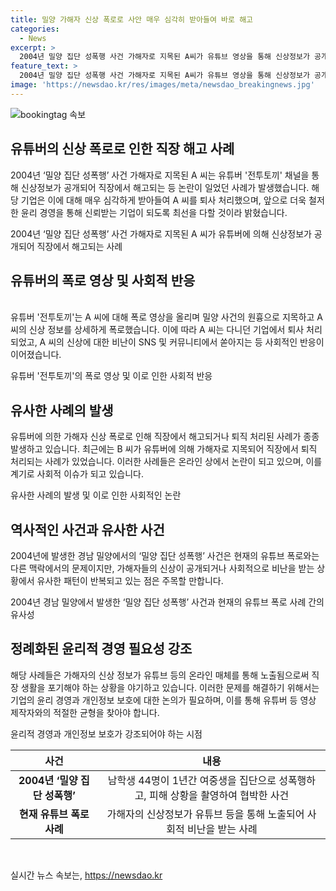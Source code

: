 ```yaml
---
title: 밀양 가해자 신상 폭로로 사안 매우 심각히 받아들여 바로 해고
categories:
  - News
excerpt: >
  2004년 밀양 집단 성폭행 사건 가해자로 지목된 A씨가 유튜브 영상을 통해 신상정보가 공개되면서 직장에서 해고당했다. 유튜버 전투토끼는 A씨를 폭로하며 사안을 논란으로 끌어당겼고, 이로 인해 A씨의 퇴사 후 경찰 수사까지 이어졌다. 이번 사건을 계기로 다른 가해자들도 직장에서 해고나 퇴사하는 사례가 늘고 있으며, 과거 밀양 사건은 여전히 사회적 이슈로 남아 있다.
feature_text: >
  2004년 밀양 집단 성폭행 사건 가해자로 지목된 A씨가 유튜브 영상을 통해 신상정보가 공개되면서 직장에서 해고당했다. 유튜버 전투토끼는 A씨를 폭로하며 사안을 논란으로 끌어당겼고, 이로 인해 A씨의 퇴사 후 경찰 수사까지 이어졌다. 이번 사건을 계기로 다른 가해자들도 직장에서 해고나 퇴사하는 사례가 늘고 있으며, 과거 밀양 사건은 여전히 사회적 이슈로 남아 있다.
image: 'https://newsdao.kr/res/images/meta/newsdao_breakingnews.jpg'
---
```


<p><img src="https://newsdao.kr/res/images/meta/newsdao_breakingnews.jpg" alt="bookingtag 속보" /></p>

<h2 data-ke-size="size26">유튜버의 신상 폭로로 인한 직장 해고 사례</h2>

<p>2004년 ‘밀양 집단 성폭행’ 사건 가해자로 지목된 A 씨는 유튜버 '전투토끼' 채널을 통해 신상정보가 공개되어 직장에서 해고되는 등 논란이 일었던 사례가 발생했습니다. 해당 기업은 이에 대해 매우 심각하게 받아들여 A 씨를 퇴사 처리했으며, 앞으로 더욱 철저한 윤리 경영을 통해 신뢰받는 기업이 되도록 최선을 다할 것이라 밝혔습니다.</p>

<p data-ke-size="size16">2004년 ‘밀양 집단 성폭행’ 사건 가해자로 지목된 A 씨가 유튜버에 의해 신상정보가 공개되어 직장에서 해고되는 사례</p>

<h2 data-ke-size="size26">유튜버의 폭로 영상 및 사회적 반응</h2>

<p><br />
유튜버 '전투토끼'는 A 씨에 대해 폭로 영상을 올리며 밀양 사건의 원흉으로 지목하고 A 씨의 신상 정보를 상세하게 폭로했습니다. 이에 따라 A 씨는 다니던 기업에서 퇴사 처리되었고, A 씨의 신상에 대한 비난이 SNS 및 커뮤니티에서 쏟아지는 등 사회적인 반응이 이어졌습니다.</p>

<p data-ke-size="size16">유튜버 '전투토끼'의 폭로 영상 및 이로 인한 사회적 반응</p>

<h2 data-ke-size="size26">유사한 사례의 발생</h2>

<p>유튜버에 의한 가해자 신상 폭로로 인해 직장에서 해고되거나 퇴직 처리된 사례가 종종 발생하고 있습니다. 최근에는 B 씨가 유튜버에 의해 가해자로 지목되어 직장에서 퇴직 처리되는 사례가 있었습니다. 이러한 사례들은 온라인 상에서 논란이 되고 있으며, 이를 계기로 사회적 이슈가 되고 있습니다.</p>

<p data-ke-size="size16">유사한 사례의 발생 및 이로 인한 사회적인 논란</p>

<h2 data-ke-size="size26">역사적인 사건과 유사한 사건</h2>

<p>2004년에 발생한 경남 밀양에서의 ‘밀양 집단 성폭행’ 사건은 현재의 유튜브 폭로와는 다른 맥락에서의 문제이지만, 가해자들의 신상이 공개되거나 사회적으로 비난을 받는 상황에서 유사한 패턴이 반복되고 있는 점은 주목할 만합니다.</p>

<p data-ke-size="size16">2004년 경남 밀양에서 발생한 ‘밀양 집단 성폭행’ 사건과 현재의 유튜브 폭로 사례 간의 유사성</p>

<h2 data-ke-size="size26">정례화된 윤리적 경영 필요성 강조</h2>

<p>해당 사례들은 가해자의 신상 정보가 유튜브 등의 온라인 매체를 통해 노출됨으로써 직장 생활을 포기해야 하는 상황을 야기하고 있습니다. 이러한 문제를 해결하기 위해서는 기업의 윤리 경영과 개인정보 보호에 대한 논의가 필요하며, 이를 통해 유튜버 등 영상 제작자와의 적절한 균형을 찾아야 합니다.</p>

<p data-ke-size="size16">윤리적 경영과 개인정보 보호가 강조되어야 하는 시점</p>

<table>
    <thead>
        <tr>
            <th style="text-align: center;">사건</th>
            <th style="text-align: center;">내용</th>
        </tr>
    </thead>
    <tbody>
        <tr>
            <td style="text-align: center;"><b>2004년 ‘밀양 집단 성폭행’</b></td>
            <td style="text-align: center;">남학생 44명이 1년간 여중생을 집단으로 성폭행하고, 피해 상황을 촬영하여 협박한 사건</td>
        </tr>
        <tr>
            <td style="text-align: center;"><b>현재 유튜브 폭로 사례</b></td>
            <td style="text-align: center;">가해자의 신상정보가 유튜브 등을 통해 노출되어 사회적 비난을 받는 사례</td>
        </tr>
    </tbody>
</table>

<p data-ke-size="size16">&nbsp;</p>
실시간 뉴스 속보는, <a href="https://newsdao.kr" rel="dofollow">https://newsdao.kr</a>


